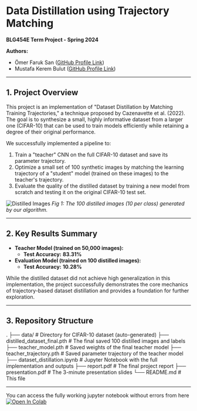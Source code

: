 # Data Distillation using Trajectory Matching

**BLG454E Term Project - Spring 2024**

**Authors:**
*   Ömer Faruk San ([GitHub Profile Link](https://github.com/oemersan))
*   Mustafa Kerem Bulut ([GitHub Profile Link](https://github.com/mustafakerembulut))
---

## 1. Project Overview

This project is an implementation of "Dataset Distillation by Matching Training Trajectories," a technique proposed by Cazenavette et al. (2022). The goal is to synthesize a small, highly informative dataset from a larger one (CIFAR-10) that can be used to train models efficiently while retaining a degree of their original performance.

We successfully implemented a pipeline to:
1.  Train a "teacher" CNN on the full CIFAR-10 dataset and save its parameter trajectory.
2.  Optimize a small set of 100 synthetic images by matching the learning trajectory of a "student" model (trained on these images) to the teacher's trajectory.
3.  Evaluate the quality of the distilled dataset by training a new model from scratch and testing it on the original CIFAR-10 test set.

![Distilled Images](distilled_images_plot.png)
*Fig 1: The 100 distilled images (10 per class) generated by our algorithm.*

---

## 2. Key Results Summary

*   **Teacher Model (trained on 50,000 images):**
    *   **Test Accuracy:** **83.31%**
*   **Evaluation Model (trained on 100 distilled images):**
    *   **Test Accuracy:** **10.28%**

While the distilled dataset did not achieve high generalization in this implementation, the project successfully demonstrates the core mechanics of trajectory-based dataset distillation and provides a foundation for further exploration.

---

## 3. Repository Structure
.
├── data/ # Directory for CIFAR-10 dataset (auto-generated)
├── distilled_dataset_final.pth # The final saved 100 distilled images and labels
├── teacher_model.pth # Saved weights of the final teacher model
├── teacher_trajectory.pth # Saved parameter trajectory of the teacher model
├── dataset_distillation.ipynb # Jupyter Notebook with the full implementation and outputs
├── report.pdf # The final project report
├── presentation.pdf # The 3-minute presentation slides
└── README.md # This file

---
You can access the fully working jupyter notebook without errors from here 
[![Open In Colab](https://colab.research.google.com/assets/colab-badge.svg)](https://colab.research.google.com/drive/1cK0tppMQ3mIs1SUE71VJ0l4STgkIUolD?usp=sharing)
